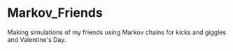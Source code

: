 # Markov_Friends
Making simulations of my friends using Markov chains for kicks and giggles and Valentine's Day.
